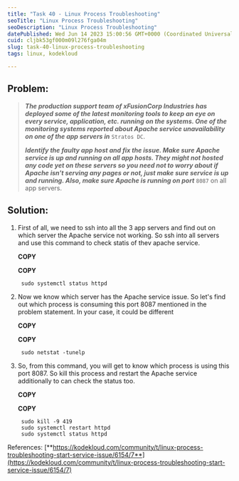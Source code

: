 ```yaml
---
title: "Task 40 - Linux Process Troubleshooting"
seoTitle: "Linux Process Troubleshooting"
seoDescription: "Linux Process Troubleshooting"
datePublished: Wed Jun 14 2023 15:00:56 GMT+0000 (Coordinated Universal Time)
cuid: cljbk53gf000m09l276fga04m
slug: task-40-linux-process-troubleshooting
tags: linux, kodekloud

---
```


## **Problem:**

> ***The production support team of xFusionCorp Industries has deployed some of the latest monitoring tools to keep an eye on every service, application, etc. running on the systems. One of the monitoring systems reported about Apache service unavailability on one of the app servers in*** `Stratos DC`.
> 
> ***Identify the faulty app host and fix the issue. Make sure Apache service is up and running on all app hosts. They might not hosted any code yet on these servers so you need not to worry about if Apache isn't serving any pages or not, just make sure service is up and running. Also, make sure Apache is running on port*** `8087` on all app servers.

## Solution:

1. First of all, we need to ssh into all the 3 app servers and find out on which server the Apache service not working. So ssh into all servers and use this command to check statis of thev apache service.
    
    **COPY**
    
    **COPY**
    
    ```plaintext
     sudo systemctl status httpd
    ```
    
2. Now we know which server has the Apache service issue. So let's find out which process is consuming this port 8087 mentioned in the problem statement. In your case, it could be different
    
    **COPY**
    
    **COPY**
    
    ```plaintext
     sudo netstat -tunelp
    ```
    
3. So, from this command, you will get to know which process is using this port 8087. So kill this process and restart the Apache service additionally to can check the status too.
    
    **COPY**
    
    **COPY**
    
    ```plaintext
     sudo kill -9 419
     sudo systemctl restart httpd
     sudo systemctl status httpd
    ```
    

References: [**https://kodekloud.com/community/t/linux-process-troubleshooting-start-service-issue/6154/7**](https://kodekloud.com/community/t/linux-process-troubleshooting-start-service-issue/6154/7)